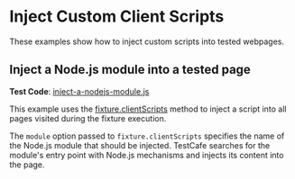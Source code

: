 # Inject Custom Client Scripts

These examples show how to inject custom scripts into tested webpages.

## Inject a Node.js module into a tested page

**Test Code**: [inject-a-nodejs-module.js](inject-a-nodejs-module.js)

This example uses the [fixture.clientScripts](https://devexpress.github.io/testcafe/documentation/test-api/test-code-structure.html#inject-scripts-into-tested-pages) method to inject a script into all pages visited during the fixture execution.

The `module` option passed to `fixture.clientScripts` specifies the name of the Node.js module that should be injected. TestCafe searches for the module's entry point with Node.js mechanisms and injects its content into the page.
